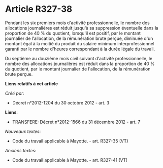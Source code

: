 # Article R327-38

Pendant les six premiers mois d'activité professionnelle, le nombre des allocations journalières est réduit jusqu'à sa
suppression éventuelle dans la proportion de 40 % du quotient, lorsqu'il est positif, par le montant journalier de
l'allocation, de la rémunération brute perçue, diminuée d'un montant égal à la moitié du produit du salaire minimum
interprofessionnel garanti par le nombre d'heures correspondant à la durée légale du travail. 

Du septième au douzième mois civil suivant d'activité professionnelle, le nombre des allocations journalières est réduit dans
la proportion de 40 % du quotient, par le montant journalier de l'allocation, de la rémunération brute perçue.

**Liens relatifs à cet article**

_Créé par_:

  - Décret n°2012-1204 du 30 octobre 2012 - art. 3

**Liens**:

  - TRANSFERE: Décret n°2012-1566 du 31 décembre 2012 - art. 7

_Nouveaux textes_:

  - Code du travail applicable à Mayotte. - art. R327-35 (VT)

_Anciens textes_:

  - Code du travail applicable à Mayotte. - art. R327-41 (VT)
